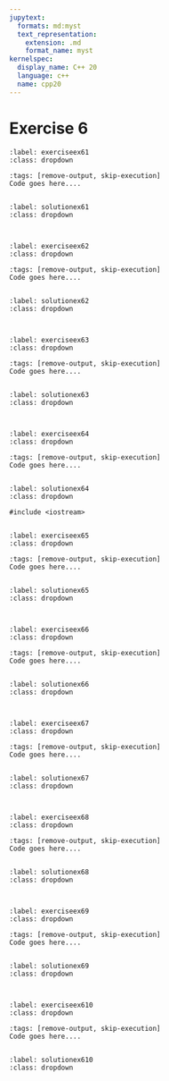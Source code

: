 ```yaml
---
jupytext:
  formats: md:myst
  text_representation:
    extension: .md
    format_name: myst
kernelspec:
  display_name: C++ 20
  language: c++
  name: cpp20
---
```


# Exercise 6

````{exercise-start} 
:label: exerciseex61
:class: dropdown
````

```{code-cell} c++
:tags: [remove-output, skip-execution]
Code goes here....
```
````{exercise-end}
````

````{solution-start} exerciseex61
:label: solutionex61
:class: dropdown
````
```{code-block} c++

```
````{solution-end}
````

````{exercise-start} 
:label: exerciseex62
:class: dropdown
````

```{code-cell} c++
:tags: [remove-output, skip-execution]
Code goes here....
```
````{exercise-end}
````

````{solution-start} exerciseex62
:label: solutionex62
:class: dropdown
````
```{code-block} c++

```
````{solution-end}
````

````{exercise-start} 
:label: exerciseex63
:class: dropdown
````

```{code-cell} c++
:tags: [remove-output, skip-execution]
Code goes here....
```
````{exercise-end}
````

````{solution-start} exerciseex63
:label: solutionex63
:class: dropdown
````
```{code-block} c++

```
````{solution-end}
````


````{exercise-start} 
:label: exerciseex64
:class: dropdown
````

```{code-cell} c++
:tags: [remove-output, skip-execution]
Code goes here....
```
````{exercise-end}
````

````{solution-start} exerciseex64
:label: solutionex64
:class: dropdown
````
```{code-block} c++
#include <iostream>

```
````{solution-end}
````


````{exercise-start} 
:label: exerciseex65
:class: dropdown
````

```{code-cell} c++
:tags: [remove-output, skip-execution]
Code goes here....
```
````{exercise-end}
````

````{solution-start} exerciseex65
:label: solutionex65
:class: dropdown
````
```{code-block} c++

```
````{solution-end}
````


````{exercise-start} 
:label: exerciseex66
:class: dropdown
````

```{code-cell} c++
:tags: [remove-output, skip-execution]
Code goes here....
```
````{exercise-end}
````

````{solution-start} exerciseex66
:label: solutionex66
:class: dropdown
````
```{code-block} c++

```
````{solution-end}
````


````{exercise-start} 
:label: exerciseex67
:class: dropdown
````

```{code-cell} c++
:tags: [remove-output, skip-execution]
Code goes here....
```
````{exercise-end}
````

````{solution-start} exerciseex67
:label: solutionex67
:class: dropdown
````
```{code-block} c++

```
````{solution-end}
````

````{exercise-start} 
:label: exerciseex68
:class: dropdown
````

```{code-cell} c++
:tags: [remove-output, skip-execution]
Code goes here....
```
````{exercise-end}
````

````{solution-start} exerciseex68
:label: solutionex68
:class: dropdown
````
```{code-block} c++

```
````{solution-end}
````

````{exercise-start} 
:label: exerciseex69
:class: dropdown
````

```{code-cell} c++
:tags: [remove-output, skip-execution]
Code goes here....
```
````{exercise-end}
````

````{solution-start} exerciseex69
:label: solutionex69
:class: dropdown
````
```{code-block} c++

```
````{solution-end}
````

````{exercise-start} 
:label: exerciseex610
:class: dropdown
````

```{code-cell} c++
:tags: [remove-output, skip-execution]
Code goes here....
```
````{exercise-end}
````

````{solution-start} exerciseex610
:label: solutionex610
:class: dropdown
````
```{code-block} c++

```
````{solution-end}
````


